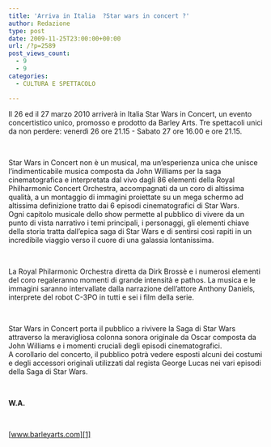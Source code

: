 ```yaml
---
title: 'Arriva in Italia  ?Star wars in concert ?'
author: Redazione
type: post
date: 2009-11-25T23:00:00+00:00
url: /?p=2589
post_views_count:
  - 9
  - 9
categories:
  - CULTURA E SPETTACOLO

---
```

Il 26 ed il 27 marzo 2010 arriver&agrave; in Italia Star Wars in Concert, un evento concertistico unico, promosso e prodotto da Barley Arts. Tre spettacoli unici da non perdere: venerd&igrave; 26 ore 21.15 &#45; Sabato 27 ore 16.00 e ore 21.15.

&nbsp;

Star Wars in Concert non &egrave; un musical, ma un&#8217;esperienza unica che unisce l&rsquo;indimenticabile musica composta da John Williams per la saga cinematografica e interpretata dal vivo dagli 86 elementi della Royal Philharmonic Concert Orchestra, accompagnati da un coro di altissima qualit&agrave;, a un montaggio di immagini proiettate su un mega schermo ad altissima definizione tratto dai 6 episodi cinematografici di Star Wars.  
Ogni capitolo musicale dello show permette al pubblico di vivere da un punto di vista narrativo i temi principali, i personaggi, gli elementi chiave della storia tratta dall&#8217;epica saga di Star Wars e di sentirsi cos&igrave; rapiti in un incredibile viaggio verso il cuore di una galassia lontanissima.

&nbsp;

La Royal Philarmonic Orchestra diretta da Dirk Bross&egrave; e i numerosi elementi del coro regaleranno momenti di grande intensit&agrave; e pathos. La musica e le immagini saranno intervallate dalla narrazione dell&rsquo;attore Anthony Daniels, interprete del robot C&#45;3PO in tutti e sei i film della serie.

&nbsp;

Star Wars in Concert porta il pubblico a rivivere la Saga di Star Wars attraverso la meravigliosa colonna sonora originale da Oscar composta da John Williams e i momenti cruciali degli episodi cinematografici.  
A corollario del concerto, il pubblico potr&agrave; vedere esposti alcuni dei costumi e degli accessori originali utilizzati dal regista George Lucas nei vari episodi della Saga di Star Wars.

&nbsp;

**W.A.**

&nbsp;

[www.barleyarts.com][1]

 [1]: https://www.barleyarts.com/